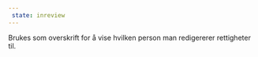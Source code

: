 ```yaml
---
 state: inreview
---
```

Brukes som overskrift for å vise hvilken person man redigererer rettigheter til.
